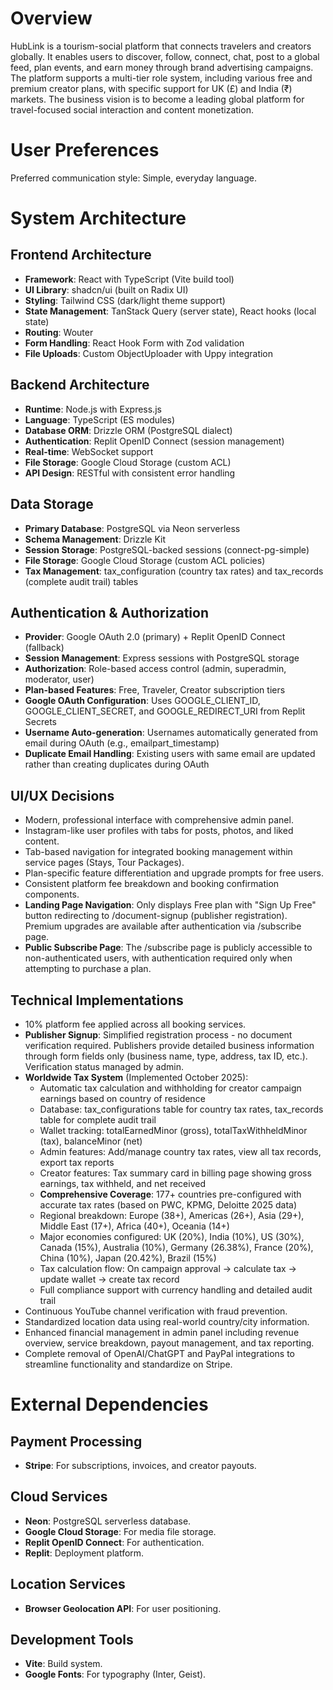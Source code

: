 # Overview

HubLink is a tourism-social platform that connects travelers and creators globally. It enables users to discover, follow, connect, chat, post to a global feed, plan events, and earn money through brand advertising campaigns. The platform supports a multi-tier role system, including various free and premium creator plans, with specific support for UK (£) and India (₹) markets. The business vision is to become a leading global platform for travel-focused social interaction and content monetization.

# User Preferences

Preferred communication style: Simple, everyday language.

# System Architecture

## Frontend Architecture
- **Framework**: React with TypeScript (Vite build tool)
- **UI Library**: shadcn/ui (built on Radix UI)
- **Styling**: Tailwind CSS (dark/light theme support)
- **State Management**: TanStack Query (server state), React hooks (local state)
- **Routing**: Wouter
- **Form Handling**: React Hook Form with Zod validation
- **File Uploads**: Custom ObjectUploader with Uppy integration

## Backend Architecture
- **Runtime**: Node.js with Express.js
- **Language**: TypeScript (ES modules)
- **Database ORM**: Drizzle ORM (PostgreSQL dialect)
- **Authentication**: Replit OpenID Connect (session management)
- **Real-time**: WebSocket support
- **File Storage**: Google Cloud Storage (custom ACL)
- **API Design**: RESTful with consistent error handling

## Data Storage
- **Primary Database**: PostgreSQL via Neon serverless
- **Schema Management**: Drizzle Kit
- **Session Storage**: PostgreSQL-backed sessions (connect-pg-simple)
- **File Storage**: Google Cloud Storage (custom ACL policies)
- **Tax Management**: tax_configuration (country tax rates) and tax_records (complete audit trail) tables

## Authentication & Authorization
- **Provider**: Google OAuth 2.0 (primary) + Replit OpenID Connect (fallback)
- **Session Management**: Express sessions with PostgreSQL storage
- **Authorization**: Role-based access control (admin, superadmin, moderator, user)
- **Plan-based Features**: Free, Traveler, Creator subscription tiers
- **Google OAuth Configuration**: Uses GOOGLE_CLIENT_ID, GOOGLE_CLIENT_SECRET, and GOOGLE_REDIRECT_URI from Replit Secrets
- **Username Auto-generation**: Usernames automatically generated from email during OAuth (e.g., emailpart_timestamp)
- **Duplicate Email Handling**: Existing users with same email are updated rather than creating duplicates during OAuth

## UI/UX Decisions
- Modern, professional interface with comprehensive admin panel.
- Instagram-like user profiles with tabs for posts, photos, and liked content.
- Tab-based navigation for integrated booking management within service pages (Stays, Tour Packages).
- Plan-specific feature differentiation and upgrade prompts for free users.
- Consistent platform fee breakdown and booking confirmation components.
- **Landing Page Navigation**: Only displays Free plan with "Sign Up Free" button redirecting to /document-signup (publisher registration). Premium upgrades are available after authentication via /subscribe page.
- **Public Subscribe Page**: The /subscribe page is publicly accessible to non-authenticated users, with authentication required only when attempting to purchase a plan.

## Technical Implementations
- 10% platform fee applied across all booking services.
- **Publisher Signup**: Simplified registration process - no document verification required. Publishers provide detailed business information through form fields only (business name, type, address, tax ID, etc.). Verification status managed by admin.
- **Worldwide Tax System** (Implemented October 2025):
  - Automatic tax calculation and withholding for creator campaign earnings based on country of residence
  - Database: tax_configurations table for country tax rates, tax_records table for complete audit trail
  - Wallet tracking: totalEarnedMinor (gross), totalTaxWithheldMinor (tax), balanceMinor (net)
  - Admin features: Add/manage country tax rates, view all tax records, export tax reports
  - Creator features: Tax summary card in billing page showing gross earnings, tax withheld, and net received
  - **Comprehensive Coverage**: 177+ countries pre-configured with accurate tax rates (based on PWC, KPMG, Deloitte 2025 data)
  - Regional breakdown: Europe (38+), Americas (26+), Asia (29+), Middle East (17+), Africa (40+), Oceania (14+)
  - Major economies configured: UK (20%), India (10%), US (30%), Canada (15%), Australia (10%), Germany (26.38%), France (20%), China (10%), Japan (20.42%), Brazil (15%)
  - Tax calculation flow: On campaign approval → calculate tax → update wallet → create tax record
  - Full compliance support with currency handling and detailed audit trail
- Continuous YouTube channel verification with fraud prevention.
- Standardized location data using real-world country/city information.
- Enhanced financial management in admin panel including revenue overview, service breakdown, payout management, and tax reporting.
- Complete removal of OpenAI/ChatGPT and PayPal integrations to streamline functionality and standardize on Stripe.

# External Dependencies

## Payment Processing
- **Stripe**: For subscriptions, invoices, and creator payouts.

## Cloud Services
- **Neon**: PostgreSQL serverless database.
- **Google Cloud Storage**: For media file storage.
- **Replit OpenID Connect**: For authentication.
- **Replit**: Deployment platform.

## Location Services
- **Browser Geolocation API**: For user positioning.

## Development Tools
- **Vite**: Build system.
- **Google Fonts**: For typography (Inter, Geist).